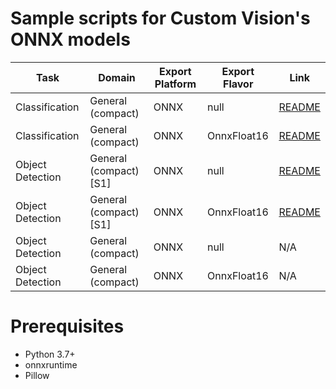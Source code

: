 # Sample scripts for Custom Vision's ONNX models

| Task | Domain | Export Platform | Export Flavor | Link |
|------|--------|-----------------|---------------|------|
| Classification | General (compact) | ONNX | null | [README](classification) |
| Classification | General (compact) | ONNX | OnnxFloat16 | [README](classification) |
| Object Detection | General (compact) [S1] | ONNX | null | [README](object_detection_s1) |
| Object Detection | General (compact) [S1] | ONNX | OnnxFloat16 | [README](object_detection_s1) |
| Object Detection | General (compact) | ONNX | null | N/A |
| Object Detection | General (compact) | ONNX | OnnxFloat16 | N/A |

# Prerequisites
- Python 3.7+
- onnxruntime
- Pillow
